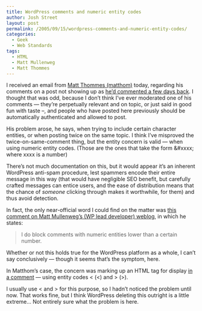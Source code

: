 ```yaml
---
title: WordPress comments and numeric entity codes
author: Josh Street
layout: post
permalink: /2005/09/15/wordpress-comments-and-numeric-entity-codes/
categories:
  - Geek
  - Web Standards
tags:
  - HTML
  - Matt Mullenweg
  - Matt Thommes
---
```

I received an email from [Matt Thommes (matthom)][1] today, regarding his comments on a post not showing up as [he&#8217;d commented a few days back][2]. I thought that was odd, because I don&#8217;t think I&#8217;ve ever moderated one of his comments &#8212; they&#8217;re perpetually relevant and on topic, or just said in good fun with taste &#8211;, and people who have posted here previously should be automatically authenticated and allowed to post.

His problem arose, he says, when trying to include certain character entities, or when posting twice on the same topic. I think I&#8217;ve misproved the twice-on-same-comment thing, but the entity concern is valid &#8212; when using numeric entity codes. (Those are the ones that take the form &#xxxx; where xxxx is a number)

There&#8217;s not much documentation on this, but it would appear it&#8217;s an inherent WordPress anti-spam procedure, lest spammers encode their entire message in this way (that would have negligible SEO benefit, but carefully crafted messages can entice users, and the ease of distribution means that the chance of *someone* clicking through makes it worthwhile, for them) and thus avoid detection.

In fact, the only near-official word I could find on the matter was [this comment on Matt Mullenweg&#8217;s (WP lead developer) weblog][3], in which he states:

<blockquote cite="http://photomatt.net/2005/07/05/xml-rpc-vulnerability/#comment-22165">
  <p>
    I do block comments with numeric entities lower than a certain number.
  </p>
</blockquote>

Whether or not this holds true for the WordPress platform as a whole, I can&#8217;t say conclusively &#8212; though it seems that&#8217;s the symptom, here.

In Matthom&#8217;s case, the concern was marking up an HTML tag for display [in a comment][4] &#8212; using entity codes &#60; (<) and &#62; (>).

I usually use < and > for this purpose, so I hadn&#8217;t noticed the problem until now. That works fine, but I think WordPress deleting this outright is a little extreme&#8230; Not entirely sure what the problem is here.

 [1]: http://matthom.com/
 [2]: /blog/2005/09/10/digging-a-tunnel-through-the-earth#comment-4836
 [3]: http://photomatt.net/2005/07/05/xml-rpc-vulnerability/#comment-22165
 [4]: /blog/2004/10/24/the-indentation-problem#comment-4956